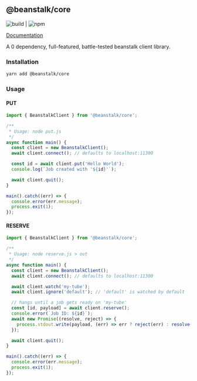 ## @beanstalk/core

![build](https://img.shields.io/github/workflow/status/maxleiko/beanstalk-core/build) | ![npm](https://img.shields.io/npm/v/@beanstalk/core)

[Documentation](https://maxleiko.github.io/beanstalk-core/)

A 0 dependency, full-featured, battle-tested beanstalk client library.  

### Installation
```sh
yarn add @beanstalk/core
```

### Usage
#### PUT
```ts
import { BeanstalkClient } from '@beanstalk/core';

/**
 * Usage: node put.js
 */
async function main() {
  const client = new BeanstalkClient();
  await client.connect(); // defaults to localhost:11300

  const id = await client.put('Hello World');
  console.log(`Job created with '${id}'`);

  await client.quit();
}

main().catch((err) => {
  console.error(err.message);
  process.exit(1);
});
```

#### RESERVE
```ts
import { BeanstalkClient } from '@beanstalk/core';

/**
 * Usage: node reserve.js > out
 */
async function main() {
  const client = new BeanstalkClient();
  await client.connect(); // defaults to localhost:11300

  await client.watch('my-tube');
  await client.ignore('default'); // 'default' is watched by default

  // hangs until a job gets ready on 'my-tube'
  const [id, payload] = await client.reserve();
  console.error(`Job ID: ${id}`);
  await new Promise((resolve, reject) => {
    process.stdout.write(payload, (err) => err ? reject(err) : resolve());
  });

  await client.quit();
}

main().catch((err) => {
  console.error(err.message);
  process.exit(1);
});
```